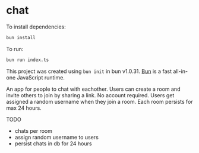 # chat

To install dependencies:

```bash
bun install
```

To run:

```bash
bun run index.ts
```

This project was created using `bun init` in bun v1.0.31. [Bun](https://bun.sh) is a fast all-in-one JavaScript runtime.

An app for people to chat with eachother. Users can create a room and invite others to join by sharing a link. No account required. Users get assigned a random username when they join a room. Each room persists for max 24 hours.

TODO

- chats per room
- assign random username to users
- persist chats in db for 24 hours
